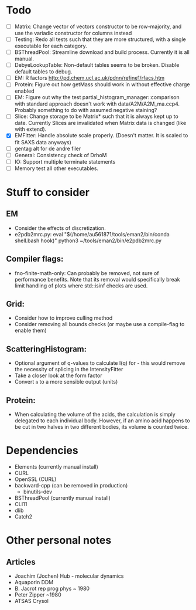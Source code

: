 # Todo
* [ ]	Matrix: Change vector of vectors constructor to be row-majority, and use the variadic constructor for columns instead
* [ ]	Testing: Redo all tests such that they are more structured, with a single executable for each category. 
* [ ]	BSThreadPool: Streamline download and build process. Currently it is all manual. 
* [ ]	DebyeLookupTable: Non-default tables seems to be broken. Disable default tables to debug. 
* [ ]	EM: R factors http://pd.chem.ucl.ac.uk/pdnn/refine1/rfacs.htm
* [ ]	Protein: Figure out how getMass should work in without effective charge enabled
* [ ]	EM: Figure out why the test partial_histogram_manager::comparison with standard approach doesn't work with data/A2M/A2M_ma.ccp4. Probably something to do with assumed negative staining?
* [ ]	Slice: Change storage to be Matrix<T>* such that it is always kept up to date. Currently Slices are invalidated when Matrix data is changed (like with extend). 
* [x]	EMFitter: Handle absolute scale properly. (Doesn't matter. It is scaled to fit SAXS data anyways)
* [ ]	gentag alt for de andre filer
* [ ]	General: Consistency check of DrhoM
* [ ]	IO: Support multiple terminate statements
* [ ]	Memory test all other executables.

# Stuff to consider
## EM
*	Consider the effects of discretization. 
*	e2pdb2mrc.py: 
 	eval "$(/home/au561871/tools/eman2/bin/conda shell.bash hook)"
	python3 ~/tools/eman2/bin/e2pdb2mrc.py
	
## Compiler flags:
*	fno-finite-math-only: Can probably be removed, not sure of performance benefits. Note that its removal would specifically break limit handling of plots where std::isinf checks are used. 

## Grid:
*	Consider how to improve culling method
*	Consider removing all bounds checks (or maybe use a compile-flag to enable them)

## ScatteringHistogram:
*	Optional argument of q-values to calculate I(q) for - this would remove the necessity of splicing in the IntensityFitter
*	Take a closer look at the form factor
*	Convert `a` to a more sensible output (units)

## Protein: 
*	When calculating the volume of the acids, the calculation is simply delegated to each individual body. However, if an amino acid happens to be cut in two halves in two different bodies, its volume is counted twice. 

# Dependencies
*	Elements (currently manual install)
*	CURL
*	OpenSSL (CURL)
*	backward-cpp (can be removed in production)
	*	binutils-dev
*	BSThreadPool (currently manual install)
*	CLI11
*	dlib
*	Catch2

# Other personal notes
## Articles
*	Joachim (Jochen) Hub - molecular dynamics
*	Aquaporin DDM
*	B. Jacrot rep prog phys ~ 1980
*	Peter Zipper ~1980
*	ATSAS Crysol
